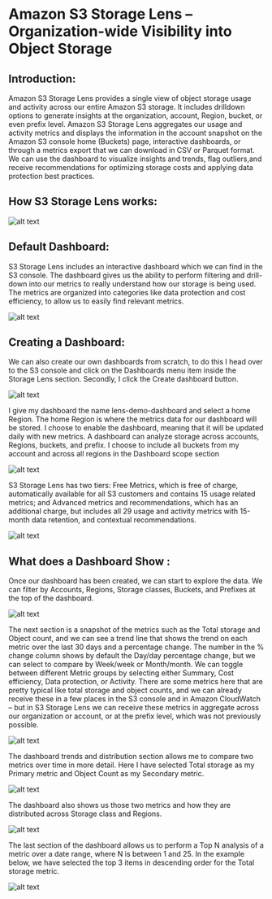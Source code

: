 #    Amazon S3 Storage Lens – Organization-wide Visibility into Object Storage

## Introduction:

Amazon S3 Storage Lens provides a single view of object storage usage and activity across our entire Amazon S3 storage. It includes drilldown options to generate insights at the organization, account, Region, bucket, or even prefix level.
Amazon S3 Storage Lens aggregates our usage and activity metrics and displays the information in the account snapshot on the Amazon S3 console home (Buckets) page, interactive dashboards, or through a metrics export that we can download in CSV or Parquet format. We can use the dashboard to visualize insights and trends, flag outliers,and receive recommendations for optimizing storage costs and applying data protection best practices.

## How S3 Storage Lens works:

![alt text](https://github.com/rajendra-jagtap/blogs/blob/main/images/lens/lens1.png?raw=true)

## Default Dashboard:

S3 Storage Lens includes an interactive dashboard which we can find in the S3 console. The dashboard gives us the ability to perform filtering and drill-down into our metrics to really understand how our storage is being used. The metrics are organized into categories like data protection and cost efficiency, to allow us to easily find relevant metrics.

![alt text](https://github.com/rajendra-jagtap/blogs/blob/main/images/lens/lens2.png?raw=true)

## Creating a Dashboard:

We can also create our own dashboards from scratch, to do this I head over to the S3 console and click on the Dashboards menu item inside the Storage Lens section. Secondly, I click the Create dashboard button.

![alt text](https://github.com/rajendra-jagtap/blogs/blob/main/images/lens/lens3.png?raw=true)

I give my dashboard the name lens-demo-dashboard and select a home Region. The home Region is where the metrics data for our dashboard will be stored. I choose to enable the dashboard, meaning that it will be updated daily with new metrics.
A dashboard can analyze storage across accounts, Regions, buckets, and prefix. I choose to include all buckets from my account and across all regions in the Dashboard scope section

![alt text](https://github.com/rajendra-jagtap/blogs/blob/main/images/lens/lens4.png?raw=true)


S3 Storage Lens has two tiers: Free Metrics, which is free of charge, automatically available for all S3 customers and contains 15 usage related metrics; and Advanced metrics and recommendations, which has an additional charge, but includes all 29 usage and activity metrics with 15-month data retention, and contextual recommendations.

![alt text](https://github.com/rajendra-jagtap/blogs/blob/main/images/lens/lens5.png?raw=true)

## What does a Dashboard Show :
Once our dashboard has been created, we can start to explore the data. We can filter by Accounts, Regions, Storage classes, Buckets, and Prefixes at the top of the dashboard.

![alt text](https://github.com/rajendra-jagtap/blogs/blob/main/images/lens/lens6.png?raw=true)

The next section is a snapshot of the metrics such as the Total storage and Object count, and we can see a trend line that shows the trend on each metric over the last 30 days and a percentage change. The number in the % change column shows by default the Day/day percentage change, but we can select to compare by Week/week or Month/month.
We can toggle between different Metric groups by selecting either Summary, Cost efficiency, Data protection, or Activity.
There are some metrics here that are pretty typical like total storage and object counts, and we can already receive these in a few places in the S3 console and in Amazon CloudWatch – but in S3 Storage Lens we can receive these metrics in aggregate across our organization or account, or at the prefix level, which was not previously possible.

![alt text](https://github.com/rajendra-jagtap/blogs/blob/main/images/lens/lens7.png?raw=true)

The dashboard trends and distribution section allows me to compare two metrics over time in more detail. Here I have selected Total storage as my Primary metric and Object Count as my Secondary metric.

![alt text](https://github.com/rajendra-jagtap/blogs/blob/main/images/lens/lens8.png?raw=true)

The dashboard also shows us those two metrics and how they are distributed across Storage class and Regions.

![alt text](https://github.com/rajendra-jagtap/blogs/blob/main/images/lens/lens9.png?raw=true)

The last section of the dashboard allows us to perform a Top N analysis of a metric over a date range, where N is between 1 and 25. In the example below, we have selected the top 3 items in descending order for the Total storage metric.

![alt text](https://github.com/rajendra-jagtap/blogs/blob/main/images/lens/lens10.png?raw=true)
